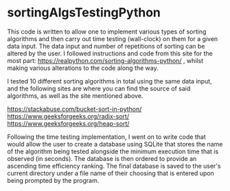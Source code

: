 # sortingAlgsTestingPython

This code is written to allow one to implement various types of sorting algorithms and then carry out time testing (wall-clock) on them for a given data input. The data input 
and number of repetitions of sorting can be altered by the user. I followed instructions and code from  this site for the most part:
https://realpython.com/sorting-algorithms-python/ , whilst making various alterations to the code along the way.

I tested 10 different sorting algorithms in total using the same data input, and the following sites are where you can find the source of said algorithms, as well as the 
site mentioned above.

https://stackabuse.com/bucket-sort-in-python/
https://www.geeksforgeeks.org/radix-sort/
https://www.geeksforgeeks.org/heap-sort/

Following the time testing implementation, I went on to write code that would allow the user to create a database using SQLite that stores the name of the algorithm
being tested alongside the minimum execution time that is observed (in seconds). The database is then ordered to provide an ascending time efficiency ranking. The
final database is saved to the user's current directory under a file name of their choosing that is entered upon being prompted by the program.
